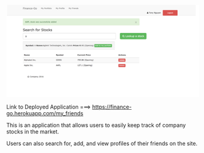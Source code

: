 ![logo](./public/picture.png)

Link to Deployed Application ===>     https://finance-go.herokuapp.com/my_friends

This is an application that allows users to easily keep track of company stocks in the market. 

Users can also search for, add, and view profiles of their friends on the site.

